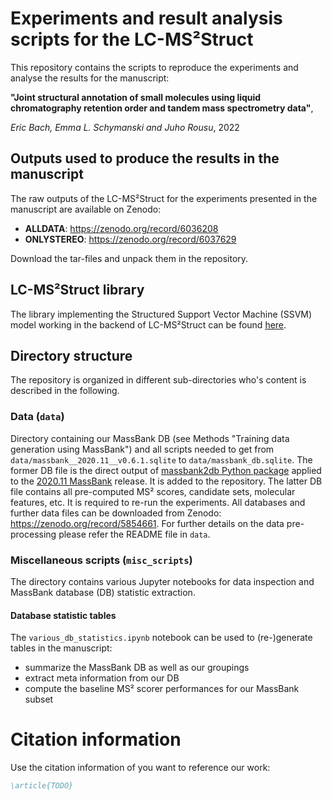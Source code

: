 # Experiments and result analysis scripts for the LC-MS²Struct

This repository contains the scripts to reproduce the experiments and analyse the results for the manuscript: 

**"Joint structural annotation of small molecules using liquid chromatography retention order and tandem mass spectrometry data"**,

*Eric Bach, Emma L. Schymanski and Juho Rousu*, 2022

## Outputs used to produce the results in the manuscript

The raw outputs of the LC-MS²Struct for the experiments presented in the manuscript are available on Zenodo:

- **ALLDATA**: https://zenodo.org/record/6036208
- **ONLYSTEREO**: https://zenodo.org/record/6037629

Download the tar-files and unpack them in the repository.

## LC-MS²Struct library

The library implementing the Structured Support Vector Machine (SSVM) model working in the backend of LC-MS²Struct 
can be found [here](https://github.com/aalto-ics-kepaco/msms_rt_ssvm). 

## Directory structure

The repository is organized in different sub-directories who's content is described in the following.

### Data (```data```)

Directory containing our MassBank DB (see Methods "Training data generation using MassBank") and all scripts needed to 
get from ```data/massbank__2020.11__v0.6.1.sqlite``` to ```data/massbank_db.sqlite```. The former DB file is the 
direct output of [massbank2db Python package](https://github.com/bachi55/massbank2db) applied to the [2020.11 
MassBank](https://github.com/MassBank/MassBank-data/releases/tag/2020.11) release. It is added to the repository. The 
latter DB file contains all pre-computed MS² scores, candidate sets, molecular features, etc. It is required to 
re-run the experiments. All databases and further data files can be downloaded from Zenodo: https://zenodo.org/record/5854661. 
For further details on the data pre-processing please refer the README file in ```data```.

### Miscellaneous scripts (```misc_scripts```) 

The directory contains various Jupyter notebooks for data inspection and MassBank database (DB) statistic extraction. 

#### Database statistic tables

The ```various_db_statistics.ipynb``` notebook can be used to (re-)generate tables in the manuscript:
- summarize the MassBank DB as well as our groupings
- extract meta information from our DB 
- compute the baseline MS² scorer performances for our MassBank subset

# Citation information

Use the citation information of you want to reference our work:

```bibtex
\article{TODO}
```
